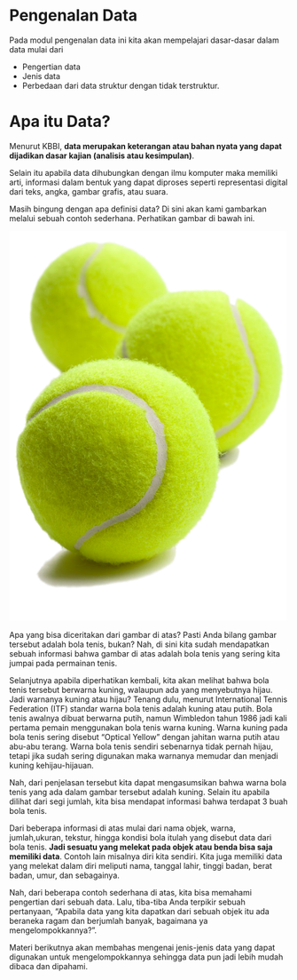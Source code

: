 # Pengenalan Data

Pada modul pengenalan data ini kita akan mempelajari dasar-dasar dalam data mulai dari 
- Pengertian data
- Jenis data
- Perbedaan dari data struktur dengan tidak terstruktur.

# Apa itu Data?

Menurut KBBI, **data merupakan keterangan atau bahan nyata yang dapat dijadikan dasar kajian (analisis atau kesimpulan)**. 

Selain itu apabila data dihubungkan dengan ilmu komputer maka memiliki arti, informasi dalam bentuk yang dapat diproses seperti representasi digital dari teks, angka, gambar grafis, atau suara.

Masih bingung dengan apa definisi data? Di sini akan kami gambarkan melalui sebuah contoh sederhana. Perhatikan gambar di bawah ini.

<!-- ![Bola Tenis](images/1-Bola-Tenis.png) -->
<img src="../images/1-Bola-Tenis.png" width="500">

Apa yang bisa diceritakan dari gambar di atas? Pasti Anda bilang gambar tersebut adalah bola tenis, bukan? Nah, di sini kita sudah mendapatkan sebuah informasi bahwa gambar di atas adalah bola tenis yang sering kita jumpai pada permainan tenis. 

Selanjutnya apabila diperhatikan kembali, kita akan melihat bahwa bola tenis tersebut berwarna kuning, walaupun ada yang menyebutnya hijau. Jadi warnanya kuning atau hijau? Tenang dulu, menurut International Tennis Federation (ITF) standar warna bola tenis adalah kuning atau putih. Bola tenis awalnya dibuat berwarna putih, namun Wimbledon tahun 1986 jadi kali pertama pemain menggunakan bola tenis warna kuning. Warna kuning pada bola tenis sering disebut “Optical Yellow” dengan jahitan warna putih atau abu-abu terang. Warna bola tenis sendiri sebenarnya tidak pernah hijau, tetapi jika sudah sering digunakan maka warnanya memudar dan menjadi kuning kehijau-hijauan. 

Nah, dari penjelasan tersebut kita dapat mengasumsikan bahwa warna bola tenis yang ada dalam gambar tersebut adalah kuning. Selain itu apabila dilihat dari segi jumlah, kita bisa mendapat informasi bahwa terdapat 3 buah bola tenis. 

Dari beberapa informasi di atas mulai dari nama objek, warna, jumlah,ukuran, tekstur, hingga kondisi bola itulah yang disebut data dari bola tenis. **Jadi sesuatu yang melekat pada objek atau benda bisa saja memiliki data**. Contoh lain misalnya diri kita sendiri. Kita juga memiliki data yang melekat dalam diri meliputi nama, tanggal lahir, tinggi badan, berat badan, umur, dan sebagainya.

Nah, dari beberapa contoh sederhana di atas, kita bisa memahami pengertian dari sebuah data. Lalu, tiba-tiba Anda terpikir sebuah pertanyaan, “Apabila data yang kita dapatkan dari sebuah objek itu ada beraneka ragam dan berjumlah banyak, bagaimana ya mengelompokkannya?”. 

Materi berikutnya akan membahas mengenai jenis-jenis data yang dapat digunakan untuk mengelompokkannya sehingga data pun jadi lebih mudah dibaca dan dipahami.
